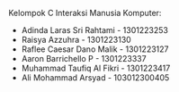 Kelompok C Interaksi Manusia Komputer: 
 - Adinda Laras Sri Rahtami - 1301223253
 - Raisya Azzuhra - 1301223130
 - Raflee Caesar Dano Malik - 1301223127
 - Aaron Barrichello P - 1301223337
 - Muhammad Taufiq Al Fikri - 1301223417
 - Ali Mohammad Arsyad - 103012300405
